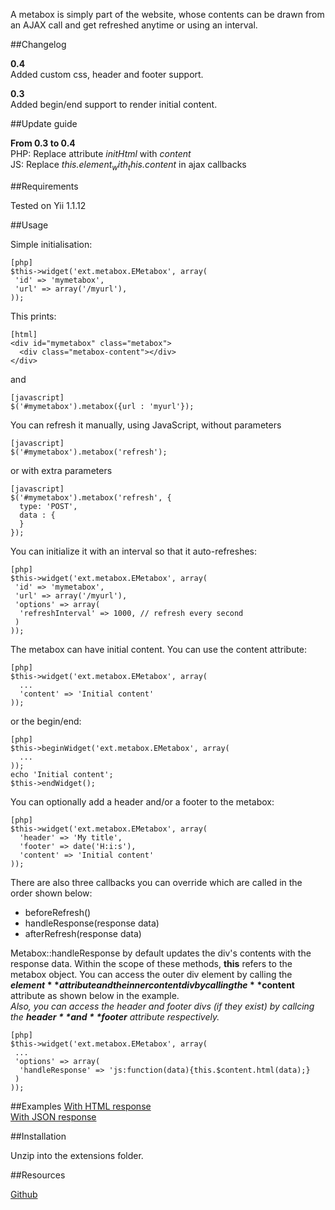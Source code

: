 A metabox is simply part of the website, whose contents can be drawn from an AJAX call and get refreshed anytime or using an interval.

##Changelog

**0.4**  
Added custom css, header and footer support.

**0.3**  
Added begin/end support to render initial content.

##Update guide

**From 0.3 to 0.4**  
PHP: Replace attribute _initHtml_ with _content_  
JS: Replace _this.$element_ with _this.$content_ in ajax callbacks 

##Requirements

Tested on Yii 1.1.12

##Usage

Simple initialisation:
~~~
[php]
$this->widget('ext.metabox.EMetabox', array(
 'id' => 'mymetabox',
 'url' => array('/myurl'),
));
~~~
This prints:
~~~
[html]
<div id="mymetabox" class="metabox">
  <div class="metabox-content"></div>
</div>
~~~
and
~~~
[javascript]
$('#mymetabox').metabox({url : 'myurl'});
~~~

You can refresh it manually, using JavaScript, without parameters
~~~
[javascript]
$('#mymetabox').metabox('refresh');
~~~
or with extra parameters
~~~
[javascript]
$('#mymetabox').metabox('refresh', {
  type: 'POST', 
  data : {
  }
});
~~~

You can initialize it with an interval so that it auto-refreshes:
~~~
[php]
$this->widget('ext.metabox.EMetabox', array(
 'id' => 'mymetabox',
 'url' => array('/myurl'),
 'options' => array(
  'refreshInterval' => 1000, // refresh every second
 )
));
~~~


The metabox can have initial content. You can use the content attribute:
~~~
[php]
$this->widget('ext.metabox.EMetabox', array(
  ...
  'content' => 'Initial content'
));
~~~

or the begin/end:
~~~
[php]
$this->beginWidget('ext.metabox.EMetabox', array(
  ...
));
echo 'Initial content';
$this->endWidget();
~~~

You can optionally add a header and/or a footer to the metabox:
~~~
[php]
$this->widget('ext.metabox.EMetabox', array(
  'header' => 'My title',
  'footer' => date('H:i:s'),
  'content' => 'Initial content'
));
~~~

There are also three callbacks you can override which are called in the order shown below:

- beforeRefresh()  
- handleResponse(response data)  
- afterRefresh(response data)  

Metabox::handleResponse by default updates the div's contents with the response data. Within the scope of these methods, **this** refers to the metabox object. You can access the outer div element by calling the **$element** attribute and the inner content div by calling the **$content** attribute as shown below in the example.  
_Also, you can access the header and footer divs (if they exist) by callcing the **$header** and **$footer** attribute respectively._

~~~
[php]
$this->widget('ext.metabox.EMetabox', array(
 ...
 'options' => array(
  'handleResponse' => 'js:function(data){this.$content.html(data);}
 )
));
~~~

##Examples
[With HTML response](http://jsfiddle.net/jfragoulis/dqEHC/40/ "With Html Response")  
[With JSON response](http://jsfiddle.net/jfragoulis/wf5Xb/4/ "With Json Response")

##Installation

Unzip into the extensions folder.

##Resources

[Github](https://github.com/jfragoulis/metabox "Github")  
